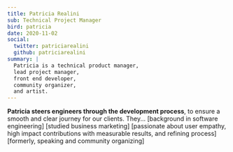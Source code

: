```yaml
---
title: Patricia Realini
sub: Technical Project Manager
bird: patricia
date: 2020-11-02
social:
  twitter: patriciarealini
  github: patriciarealini
summary: |
  Patricia is a technical product manager,
  lead project manager,
  front end developer,
  community organizer,
  and artist.
---
```


**Patricia steers engineers through the development process**,
to ensure a smooth and clear journey for our clients.
They...
[background in software engineering]
[studied business marketing]
[passionate about user empathy, high impact contributions with measurable results, and refining process]
[formerly, speaking and community organizing]
